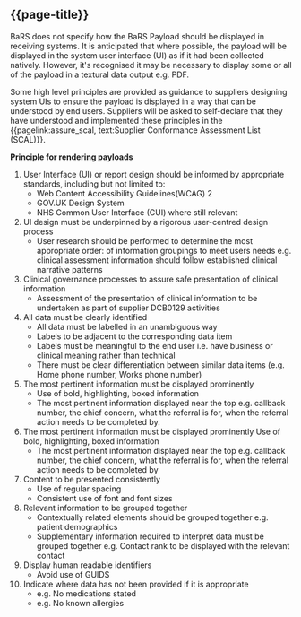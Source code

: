 ## {{page-title}}

BaRS does not specify how the BaRS Payload should be displayed in receiving systems. It is anticipated that where possible, the payload will be displayed in the system user interface (UI) as if it had been collected natively. However, it's recognised it may be necessary to display some or all of the payload in a textural data output e.g. PDF. 

Some high level principles are provided as guidance to suppliers designing system UIs to ensure the payload is displayed in a way that can be understood by end users. Suppliers will be asked to self-declare that they have understood and implemented these principles in the {{pagelink:assure_scal, text:Supplier Conformance Assessment List (SCAL)}}.

**Principle for rendering payloads**

1. User Interface (UI) or report design should be informed by appropriate standards, including but not limited to:
    - Web Content Accessibility Guidelines(WCAG) 2 
    - GOV.UK Design System 
    - NHS Common User Interface (CUI) where still relevant
2. UI design must be underpinned by a rigorous user-centred design process 
    - User research should be performed to determine the most appropriate order: of information groupings to meet users needs e.g. clinical assessment information should follow established clinical narrative patterns
3. Clinical governance processes to assure safe presentation of clinical information 
    - Assessment of the presentation of clinical information to be undertaken as part of supplier DCB0129 activities
4. All data must be clearly identified 
    -   All data must be labelled in an unambiguous way 
    - Labels to be adjacent to the corresponding data item 
    - Labels must be meaningful to the end user i.e. have business or clinical meaning rather than technical 
    - There must be clear differentiation between similar data items (e.g. Home phone number, Works phone number)
5. The most pertinent information must be displayed prominently 
    - Use of bold, highlighting, boxed information 
    - The most pertinent information displayed near the top e.g. callback number, the chief concern, what the referral is for, when the referral action needs to be completed by.
6. The most pertinent information must be displayed prominently Use of bold, highlighting, boxed information 
    - The most pertinent information displayed near the top e.g. callback number, the chief concern, what the referral is for, when the referral action needs to be completed by
7. Content to be presented consistently 
    - Use of regular spacing 
    - Consistent use of font and font sizes
8. Relevant information to be grouped together 
    - Contextually related elements should be grouped together e.g. patient demographics 
    - Supplementary information required to interpret data must be grouped together e.g. Contact rank to be displayed with the relevant contact
9. Display human readable identifiers 
    - Avoid use of GUIDS 
10. Indicate where data has not been provided if it is appropriate 
    - e.g. No medications stated 
    - e.g. No known allergies